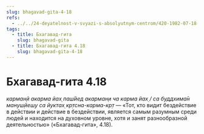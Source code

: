 ```yaml
---
slug: bhagavad-gita-4-18
refs:
  - ../../24-deyatelnost-v-svyazi-s-absolyutnym-centrom/420-1982-07-18-a2-uchenie-o-karme-vikarme-i-akarme-v-bhagavad-gite-i-shrimad-bhagavatam.md
tags:
  - title: Бхагавад-гита
    slug: bhagavad-gita
  - title: Бхагавад-гита 4.18
    slug: bhagavad-gita-4-18
---
```


# Бхагавад-гита 4.18

*карман̣й акарма йах̣ паш́йед акарман̣и ча карма йах̣ / са буддхима̄н мануш̣йеш̣у са йуктах̣ кр̣тсна-карма-кр̣т* — «Тот, кто видит бездействие в действии и действие в бездействии, является самым разумным среди людей и находится на духовном уровне, хотя и занят разнообразной деятельностью» («Бхагавад-гита», 4.18).
